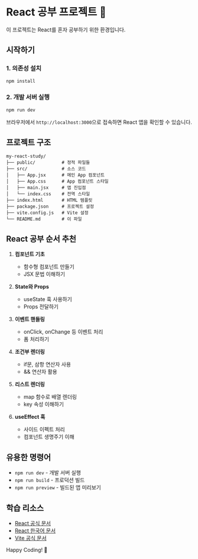 # React 공부 프로젝트 🚀

이 프로젝트는 React를 혼자 공부하기 위한 환경입니다.

## 시작하기

### 1. 의존성 설치

```bash
npm install
```

### 2. 개발 서버 실행

```bash
npm run dev
```

브라우저에서 `http://localhost:3000`으로 접속하면 React 앱을 확인할 수 있습니다.

## 프로젝트 구조

```
my-react-study/
├── public/          # 정적 파일들
├── src/             # 소스 코드
│   ├── App.jsx      # 메인 App 컴포넌트
│   ├── App.css      # App 컴포넌트 스타일
│   ├── main.jsx     # 앱 진입점
│   └── index.css    # 전역 스타일
├── index.html       # HTML 템플릿
├── package.json     # 프로젝트 설정
├── vite.config.js   # Vite 설정
└── README.md        # 이 파일
```

## React 공부 순서 추천

1. **컴포넌트 기초**

   - 함수형 컴포넌트 만들기
   - JSX 문법 이해하기

2. **State와 Props**

   - useState 훅 사용하기
   - Props 전달하기

3. **이벤트 핸들링**

   - onClick, onChange 등 이벤트 처리
   - 폼 처리하기

4. **조건부 렌더링**

   - if문, 삼항 연산자 사용
   - && 연산자 활용

5. **리스트 렌더링**

   - map 함수로 배열 렌더링
   - key 속성 이해하기

6. **useEffect 훅**
   - 사이드 이펙트 처리
   - 컴포넌트 생명주기 이해

## 유용한 명령어

- `npm run dev` - 개발 서버 실행
- `npm run build` - 프로덕션 빌드
- `npm run preview` - 빌드된 앱 미리보기

## 학습 리소스

- [React 공식 문서](https://react.dev/)
- [React 한국어 문서](https://ko.react.dev/)
- [Vite 공식 문서](https://vitejs.dev/)

Happy Coding! 🎉
